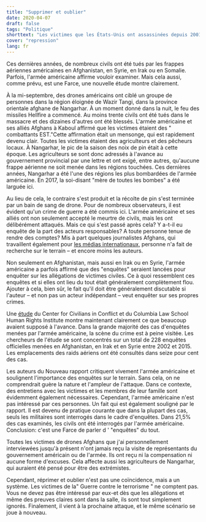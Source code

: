 ```yaml
---
title: "Supprimer et oublier"
date: 2020-04-07
draft: false
tags: "Politique"
shorttext: "Les victimes que les États-Unis ont assassinées depuis 2001 ne sont pas des victimes. L'éducation est annoncée mais jamais réalisée. C'est ainsi que la haine grandit!"
cover: "repression"
lang: fr
---
```


Ces dernières années, de nombreux civils ont été tués par les frappes aériennes américaines en Afghanistan, en Syrie, en Irak ou en Somalie. Parfois, l'armée américaine affirme vouloir examiner. Mais cela aussi, comme prévu, est une Farce, une nouvelle étude montre clairement.

À la mi-septembre, des drones américains ont ciblé un groupe de personnes dans la région éloignée de Wazir Tangi, dans la province orientale afghane de Nangarhar. À un moment donné dans la nuit, le feu des missiles Hellfire a commencé. Au moins trente civils ont été tués dans le massacre et des dizaines d'autres ont été blessés. L'armée américaine et ses alliés Afghans à Kaboul affirmé que les victimes étaient des " combattants EST."Cette affirmation était un mensonge, qui est rapidement devenu clair. Toutes les victimes étaient des agriculteurs et des pêcheurs locaux. À Nangarhar, le pic de la saison des noix de pin était à cette époque. Les agriculteurs se sont donc adressés à l'avance au gouvernement provincial par une lettre et ont exigé, entre autres, qu'aucune frappe aérienne ne soit menée dans les régions touchées. Ces dernières années, Nangarhar a été l'une des régions les plus bombardées de l'armée américaine. En 2017, la soi-disant "mère de toutes les bombes" a été larguée ici.

Au lieu de cela, le contraire s'est produit et la récolte de pin s'est terminée par un bain de sang de drone. Pour de nombreux observateurs, il est évident qu'un crime de guerre a été commis ici. L'armée américaine et ses alliés ont non seulement accepté le meurtre de civils, mais les ont délibérément attaqués. Mais ce qui s'est passé après cela? Y a-t-il eu enquête de la part des acteurs responsables? A toute personne tenue de rendre des comptes? Mis à part quelques journalistes Afghans, qui travaillent également pour [les médias internationaux](https://www.reuters.com/article/us-afghanistan-attack-drones/u-s-drone-strike-kills-30-pine-nut-farm-workers-in-afghanistan-idUSKBN1W40NW "U.S. drone strike kills 30 pine nut farm workers in Afghanistan"), personne n'a fait de recherche sur le terrain – et encore moins les auteurs.

Non seulement en Afghanistan, mais aussi en Irak ou en Syrie, l'armée américaine a parfois affirmé que des "enquêtes" seraient lancées pour enquêter sur les allégations de victimes civiles. Ce à quoi ressemblent ces enquêtes et si elles ont lieu du tout était généralement complètement flou. Ajouter à cela, bien sûr, le fait qu'il doit être généralement discutable si l'auteur – et non pas un acteur indépendant – veut enquêter sur ses propres crimes.

Une [étude](/static/downloads/in_search_of_answers_report_-_us_military_investigations_and_civilian_harm.pdf "IN SEARCH OF ANSWERS: U.S. Military Investigations and Civilian Harm") du Center for Civilians in Conflict et du Columbia Law School Human Rights Institute montre maintenant clairement ce que beaucoup avaient supposé à l'avance. Dans la grande majorité des cas d'enquêtes menées par l'armée américaine, la scène du crime est à peine visitée. Les chercheurs de l'étude se sont concentrés sur un total de 228 enquêtes officielles menées en Afghanistan, en Irak et en Syrie entre 2002 et 2015. Les emplacements des raids aériens ont été consultés dans seize pour cent des cas.

Les auteurs du Nouveau rapport critiquent vivement l'armée américaine et soulignent l'importance des enquêtes sur le terrain. Sans cela, on ne comprendrait guère la nature et l'ampleur de l'attaque. Dans ce contexte, des entretiens avec les victimes et les membres de leur famille sont évidemment également nécessaires. Cependant, l'armée américaine n'est pas intéressé par ces personnes. Un fait qui est également souligné par le rapport. Il est devenu de pratique courante que dans la plupart des cas, seuls les militaires sont interrogés dans le cadre d'enquêtes. Dans 21,5% des cas examinés, les civils ont été interrogés par l'armée américaine. Conclusion: c'est une Farce de parler d ' "enquêtes" du tout.

Toutes les victimes de drones Afghans que j'ai personnellement interviewées jusqu'à présent n'ont jamais reçu la visite de représentants du gouvernement américain ou de l'armée. Ils ont reçu ni la compensation ni aucune forme d'excuses. Cela affecte aussi les agriculteurs de Nangarhar, qui auraient été pensé pour être des extrémistes.

Cependant, réprimer et oublier n'est pas une coïncidence, mais a un système. Les victimes de la" Guerre contre le terrorisme " ne comptent pas. Vous ne devez pas être intéressé par eux-et dès que les allégations et même des preuves claires sont dans la salle, ils sont tout simplement ignorés. Finalement, il vient à la prochaine attaque, et le même scénario se joue à nouveau.
